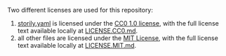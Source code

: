 Two different licenses are used for this repository:

1. [storily.yaml](storily.yaml) is licensed under the [CC0 1.0 license](https://creativecommons.org/publicdomain/zero/1.0/), with the full license text available locally at [LICENSE.CC0.md](LICENSE.CC0.md).
2. all other files are licensed under the [MIT License](https://opensource.org/licenses/MIT), with the full license text available locally at [LICENSE.MIT.md](LICENSE.MIT.md).
